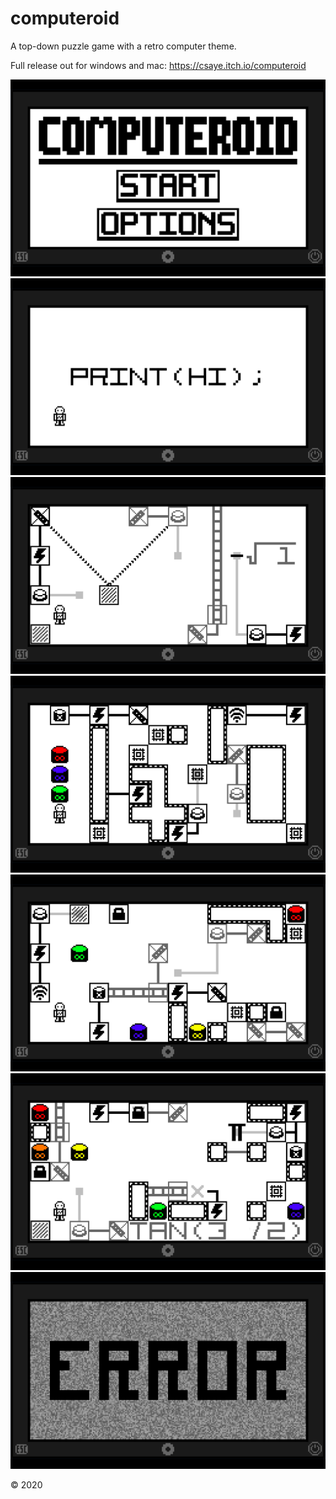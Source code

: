 # computeroid

A top-down puzzle game with a retro computer theme.

Full release out for windows and mac: https://csaye.itch.io/computeroid

![](Images/StartMenu.png)
![](Images/Level1.png)
![](Images/Level3.png)
![](Images/Level6.png)
![](Images/Level8.png)
![](Images/Level10.png)
![](Images/ErrorScreen.png)

© 2020
